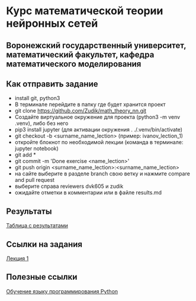 # Курс математической теории нейронных сетей 
## Воронежский государственный университет, математический факультет, кафедра математического моделирования
## Как отправить задание
- install git, python3
- В терминале перейдите в папку где будет хранится проект
- git clone https://github.com/Zudik/math_theory_nn.git
- Создайте виртуальное окружение для проекта (python3 -m venv .venv), либо без него
- pip3 install jupyter (для активации окружения . ./.venv/bin/activate)
- git checkout -b <surname_name_lection> (пример: ivanov_lection_1)
- откройте блокнот по необходимой лекции (команда в терминале: jupyter notebook)
- git add * 
- git commit -m 'Done exercise <name_lection>'
- git push origin <surname_name_lection>:<surname_name_lection>
- на сайте выберите в разделе branch свою ветку и нажмите compare and pull request 
- выберите справа reviewers dvk605 и zudik
- ожидайте отметки в комментарии или в файле results.md
## Результаты
[Таблица с результатами](results.md)
## Ссылки на задания
[Лекция 1](https://github.com/Zudik/math_theory_nn/blob/main/exercises/lection_1_func_activate.ipynb)
## Полезные ссылки
[Обучение языку программирования Python](https://pythontutor.ru/)

